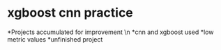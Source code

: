 # xgboost cnn practice


*Projects accumulated for improvement \n
*cnn and xgboost used
*low metric values
*unfinished project

